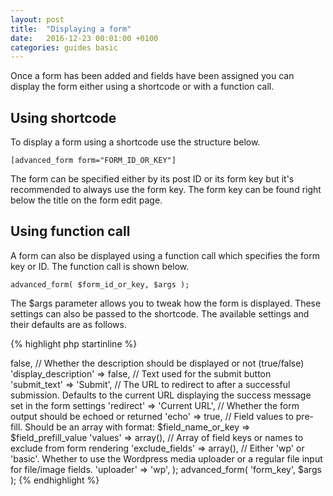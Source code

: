 ```yaml
---
layout: post
title:  "Displaying a form"
date:   2016-12-23 00:01:00 +0100
categories: guides basic
---
```


Once a form has been added and fields have been assigned you can display the form either using a shortcode or with a function call.

## Using shortcode

To display a form using a shortcode use the structure below.

`[advanced_form form="FORM_ID_OR_KEY"]`

The form can be specified either by its post ID or its form key but it's recommended to always use the form key. The form key can be found right below the title on the form edit page.

## Using function call

A form can also be displayed using a function call which specifies the form key or ID. The function call is shown below.

`advanced_form( $form_id_or_key, $args );`

The $args parameter allows you to tweak how the form is displayed. These settings can also be passed to the shortcode. The available settings and their defaults are as follows.

{% highlight php startinline %}
<?php

$args = array(
    // Whether the title should be displayed or not (true/false)
    'display_title' => false,
    
    // Whether the description should be displayed or not (true/false)
    'display_description' => false,
    
    // Text used for the submit button
    'submit_text' => 'Submit',
    
    // The URL to redirect to after a successful submission. Defaults to the current URL displaying the success message set in the form settings
    'redirect' => 'Current URL',
    
    // Whether the form output should be echoed or returned	
    'echo' => true,
    
    // Field values to pre-fill. Should be an array with format: $field_name_or_key => $field_prefill_value
    'values' => array(),
    
    // Array of field keys or names to exclude from form rendering
    'exclude_fields' => array(),
    
    // Either 'wp' or 'basic'. Whether to use the Wordpress media uploader or a regular file input for file/image fields.
    'uploader' => 'wp',
);

advanced_form( 'form_key', $args );

{% endhighlight %}
